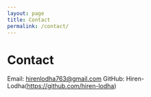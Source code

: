 ```yaml
---
layout: page
title: Contact
permalink: /contact/
---
```


# Contact

Email: hirenlodha763@gmail.com 
GitHub: Hiren-Lodha(https://github.com/hiren-lodha)
